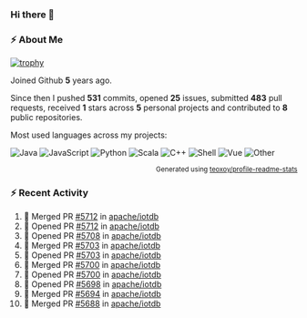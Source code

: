### Hi there 👋

### :zap: About Me

[![trophy](https://github-profile-trophy.vercel.app/?username=HTHou&theme=onedark)](https://github.com/ryo-ma/github-profile-trophy)
   
Joined Github **5** years ago.

Since then I pushed **531** commits, opened **25** issues, submitted **483** pull requests, received **1** stars across **5** personal projects and contributed to **8** public repositories.

Most used languages across my projects:

![Java](https://img.shields.io/static/v1?style=flat-square&label=%E2%A0%80&color=555&labelColor=%23b07219&message=Java%EF%B8%B194.4%25)
![JavaScript](https://img.shields.io/static/v1?style=flat-square&label=%E2%A0%80&color=555&labelColor=%23f1e05a&message=JavaScript%EF%B8%B11.4%25)
![Python](https://img.shields.io/static/v1?style=flat-square&label=%E2%A0%80&color=555&labelColor=%233572A5&message=Python%EF%B8%B10.7%25)
![Scala](https://img.shields.io/static/v1?style=flat-square&label=%E2%A0%80&color=555&labelColor=%23c22d40&message=Scala%EF%B8%B10.6%25)
![C++](https://img.shields.io/static/v1?style=flat-square&label=%E2%A0%80&color=555&labelColor=%23f34b7d&message=C%2B%2B%EF%B8%B10.6%25)
![Shell](https://img.shields.io/static/v1?style=flat-square&label=%E2%A0%80&color=555&labelColor=%2389e051&message=Shell%EF%B8%B10.4%25)
![Vue](https://img.shields.io/static/v1?style=flat-square&label=%E2%A0%80&color=555&labelColor=%2341b883&message=Vue%EF%B8%B10.3%25)
![Other](https://img.shields.io/static/v1?style=flat-square&label=%E2%A0%80&color=555&labelColor=%23ededed&message=Other%EF%B8%B11.2%25)

<p align="right"><sub>Generated using <a href="https://github.com/marketplace/actions/profile-readme-stats">teoxoy/profile-readme-stats</a></sub></p>


<!--![](https://github.com/HTHou/HTHou/blob/output/github-contribution-grid-snake.svg)-->

<!--![Haonan Hou's github stats](https://github-readme-stats.vercel.app/api?username=HTHou&count_private=true&show_icons=true&theme=onedark)-->

<!--![Haonan Hou's wakatime stats](https://github-readme-stats.vercel.app/api/wakatime?username=HTHou&layout=compact&theme=onedark)-->

<!--![Top Langs](https://github-readme-stats.vercel.app/api/top-langs/?username=HTHou&theme=onedark&layout=compact)-->

### :zap: Recent Activity
<!--START_SECTION:activity-->
1. 🎉 Merged PR [#5712](https://github.com/apache/iotdb/pull/5712) in [apache/iotdb](https://github.com/apache/iotdb)
2. 💪 Opened PR [#5712](https://github.com/apache/iotdb/pull/5712) in [apache/iotdb](https://github.com/apache/iotdb)
3. 💪 Opened PR [#5708](https://github.com/apache/iotdb/pull/5708) in [apache/iotdb](https://github.com/apache/iotdb)
4. 🎉 Merged PR [#5703](https://github.com/apache/iotdb/pull/5703) in [apache/iotdb](https://github.com/apache/iotdb)
5. 💪 Opened PR [#5703](https://github.com/apache/iotdb/pull/5703) in [apache/iotdb](https://github.com/apache/iotdb)
6. 🎉 Merged PR [#5700](https://github.com/apache/iotdb/pull/5700) in [apache/iotdb](https://github.com/apache/iotdb)
7. 💪 Opened PR [#5700](https://github.com/apache/iotdb/pull/5700) in [apache/iotdb](https://github.com/apache/iotdb)
8. 💪 Opened PR [#5698](https://github.com/apache/iotdb/pull/5698) in [apache/iotdb](https://github.com/apache/iotdb)
9. 🎉 Merged PR [#5694](https://github.com/apache/iotdb/pull/5694) in [apache/iotdb](https://github.com/apache/iotdb)
10. 🎉 Merged PR [#5688](https://github.com/apache/iotdb/pull/5688) in [apache/iotdb](https://github.com/apache/iotdb)
<!--END_SECTION:activity-->

<!--
**HTHou/HTHou** is a ✨ _special_ ✨ repository because its `README.md` (this file) appears on your GitHub profile.

Here are some ideas to get you started:

- 🔭 I’m currently working on ...
- 🌱 I’m currently learning ...
- 👯 I’m looking to collaborate on ...
- 🤔 I’m looking for help with ...
- 💬 Ask me about ...
- 📫 How to reach me: ...
- 😄 Pronouns: ...
- ⚡ Fun fact: ...
-->
